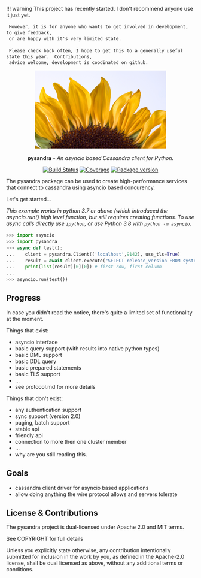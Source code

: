 !!! warning
     This project has recently started.  I don't recommend anyone use it just yet.

     However, it is for anyone who wants to get involved in development, to give feedback,
     or are happy with it's very limited state.

     Please check back often, I hope to get this to a generally useful state this year.  Contributions,
     advice welcome, development is coodinated on github.

<p align="center">
  <a href="https://pysandra.readthedocs.org/"><img width="350" height="208" src="https://raw.githubusercontent.com/toppk/pysandra/master/docs/img/logo.png" alt='pysandra'></a>
</p>

<p align="center"><strong>pysandra</strong> <em>- An asyncio based Cassandra client for Python.</em></p>

<p align="center">
<a href="https://actions-badge.atrox.dev/toppk/pysandra/goto?ref=master"><img alt="Build Status" src="https://github.com/toppk/pysandra/workflows/Build%20Status/badge.svg" /></a>
<a href="https://codecov.io/gh/toppk/pysandra"><img src="https://codecov.io/gh/toppk/pysandra/branch/master/graph/badge.svg" alt="Coverage"></a>
<a href="https://pypi.org/project/pysandra/"><img src="https://badge.fury.io/py/pysandra.svg" alt="Package version"></a>
</p>

The pysandra package can be used to create high-performance services that connect to cassandra using asyncio
based concurency.


Let's get started...

*This example works in python 3.7 or above (which introduced the asyncio.run() high level function,
but still requires creating functions.  To use async calls directly use `ipython`, or use Python 3.8
with `python -m asyncio`.*


```python
>>> import asyncio
>>> import pysandra
>>> async def test():
...    client = pysandra.Client(('localhost',9142), use_tls=True)
...    result = await client.execute("SELECT release_version FROM system.local")
...    print(list(result)[0][0]) # first row, first column
...
>>> asyncio.run(test())
```

## Progress

In case you didn't read the notice, there's quite a limited set of functionality at the moment.

Things that exist:

* asyncio interface
* basic query support (with results into native python types)
* basic DML support
* basic DDL query
* basic prepared statements
* basic TLS support
* ...
* see protocol.md for more details

Things that don't exist:

* any authentication support
* sync support (version 2.0)
* paging, batch support
* stable api
* friendly api
* connection to more then one cluster member
* ...
* why are you still reading this.


## Goals

* cassandra client driver for asyncio based applications
* allow doing anything the wire protocol allows and servers tolerate


## License & Contributions

The pysandra project is dual-licensed under Apache 2.0 and MIT terms.
 
 See COPYRIGHT for full details

Unless you explicitly state otherwise, any contribution intentionally submitted
for inclusion in the work by you, as defined in the Apache-2.0 license, shall
be dual licensed as above, without any additional terms or conditions.

